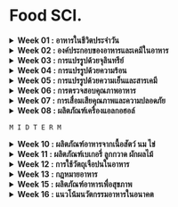 # Food SCI.

<details>
<summary><b>Week 01 : อาหารในชีวิตประจำวัน</b></summary>

`เนื้อหา` [link](https://github.com/TKishioru/KMITL/blob/main/Year2022_2/90104007%20FOOD%20SCIENCE%20IN%20DAILY%20LIFE/slide/00%20Intro.pdf)

<b>แรกเริ่ม</b>
``` 
  มนุษย์  --> รู้จักอาหารเมื่อใช้ไฟ + ใช้อุปกรณ์ เพราะว่าหลังๆ เริ่มล่าสัตว์ -> กินไม่หมด (ภายหลัง! รวมกลุ่มเพื่อเลี้ยงสัตว์)
         --> รสชาติที่ชอบ
            1. หวาน : ในอดีตหายาก! หาจากน้ำผึ้ง (ได้จากผึ้ง) & ผลไม้ (รู้จากที่สัตว์กิน)
            2. มัน : หาจากสัตว์ (มีน้อย)
```
<b>ประวัติ</b>
```
  กรีก      --> แปรรูป ข้าวสาลี -> ขนมปัง
  โรมัน     --> ไวน์ (ของขึ้นชื่อเป็น "ฝรั่งเศส") : เครื่องดื่มของพระเจ้า เพราะเชื่อว่า "แอลกอฮอลล์ไม่มีอันตราย, น้ำมีเชื้อโรคอหิวาตกโรค"
  ยุคกลาง   --> เบียร์ (ของขึ้นชื่อเป็น "เบลเยี่ยม") : เครื่องดื่มของมนุษย์
               นมใส่กระเพราะวัว -----เอนไซน์เรนเนต (สร้างโปรตีน)-----> ชีส
               **สังเคราะห์เอนไซม์เรนนินขึ้นมาจากเชื้อรา
  อเมริกา   --> มีชาวอินเดียแดง (ชาวพื้นเมือง) ให้มันฝรั่ง + ไก่งวง = thank's God //ตั้งรากฐานสำเร็จ!
           --> เนื่่องจากพื้นที่นั้นมีดิน + อากาศต่างจากยุโรป
  **ยุคปฎิวัติอุตสากรรม --> ใช้เครื่องจักร/เทคโนโลยี
                        เนื่องจากมีคนเพิ่ม -> มีโรงอาหารเพื่อกระจายสู่กระจายสู่ทุกคน
                        **อาหารกระป๋องเก็บได้สูงสุด 12 ปี คิดค้นเมื่อสงครามโลกครั้งที่ 1 : ถนอมอาหาร
                        **พริกไทย มาจากกัมพูชา
```
  "โปรตีน" เป็นอาหารเช้าที่ดีที่สุด เพราะว่ารักษาน้ำตาลในเลือดดีกว่า

```
แนวข้อสอบ by ผ้าไหม
```
</details>

<details>
<summary><b>Week 02 : องค์ประกอบของอาหารและเคมีในอาหาร</b></summary>

`เนื้อหา` [link](https://github.com/TKishioru/KMITL/blob/main/Year2022_2/90104007%20FOOD%20SCIENCE%20IN%20DAILY%20LIFE/slide/01%20องค์ประกอบและเคมีในอาหาร.pdf)
  
  food คือ สิ่งที่ใช้ดำรงชีพ แบ่งเป็น major (ให้พลังงาน) + minor (อื่นๆที่ไม่ให้พลังงาน)
  
  **เหมาะกับ "ผู้สูงวัย" ที่ต้องการฟื้นฟูร่างกาย
  1. คาร์โบไฮเดรต (4 Kcal : CH2O)
      saccharides --> sugar อย่างไฟเบอร์, แป้ง, น้ำตาล
      
      Mono เพิ่มพลังงาน / Di เน้นขนส่ง / Poly เน้นเก็บ
      
      ระดับความหวาน : Fructose 170 (มาก) / Lactose 15 (น้อย)
      
      น้ำตาล --เคี่ยวนานๆ--> คาราเมล
        - Galactose / Sucrose / Glucose 160 ํC
        - Fructose 110 ํC
        - Maltose 180 ํC
      
      ```
      Alcohol sugars เปลี่ยนหมู่ CHO ด้วยการแทนที่ด้วย CH2OH (ใช้แทนความหวาน & ให้พลังงาน 1/2 ของน้ำตาล)
          L สารทำความหวาน : Mannitol / Sorbitol / Xylitol
      ```
      > Cellulose จากผนังพืช
  
      > Glycogen จากสัตว์ ซึ่งละลายในออกซิเจนง่าย
  
      > Strarch จากพืช `สัตว์เคี้ยวเอื้องไม่มีสารย่อย แต่แบคทีเรียมี!`
        - แป้ง = แอไมโลส + แอไมโลเพกทิน (มีมาก ยิ่งเหนียว)
        - เจลาติไนซ์ คือ สารในแป้งแตกตัว
            - แอไมโลส      เมื่อต้ม -> ใส เจล
            - แอไมโลเพกทิน  เมื่อต้ม -> เหนียว ขุ่น
            ```
            **การคืนตัว**
                เกิดเมื่อแป้งที่ผ่านเจลาติไนซ์ --> ปล่อยให้เย็น
                อิงจาก... Strarch + water (เกิดเป็นเจล) --น้ำหาย--> แห้ง & กรอบ
                    L น้ำที่เคยจับ คือ syneresis
            ```
        - สารเพิ่มความหนืด + สารทำให้เกิดเจล
      > ใยอาหาร
        - ละลายน้ำ `จุลินทรีย์ง่าย` : gum, pectin, mucilage, hemicelluloses A
        - ไม่ละลายน้ำ `เน้นขับถ่าย` : cellulose, lignin, hemicelluloses B
  2. โปรตีน (4 Kcal) >> สลายพลังงานช้า
      
      **โปรตีนที่เหมาะ 1 kg/day และถั่วเหลืองมีกรดอะมิโนครบถ้วน `H2N กลุ่มอะมิโนเป็นพิษที่ต้องขับถ่าย`
      
      **ช่วยเรื่องเอนไซม์ / ฮอร์โมน / เสริมเนื้อเยื่อที่สึกหรอ
      ```
      Amino Acid Score : ค่าที่ใช้เทียบปริมาณกรดแอมิโนจำเป็น กับ กรดแอมิโนที่มีในโปรตีนอ้างอิง
      Limiting amino acid : กรดแอมิโนจำเป็นที่ค่าน้อยที่สุด
      ```
      - สูญเสียสภาพ —> โครงสร้างคลายตัว
      - เมื่อทำลายพันธะไฮโดรเจน >> ไม่คืนตัว!
      - การปรับกรด - เบส **มีทั้งคู่ :: ปรับให้ pH = จุดไอโซอิเล็กทริก
      - จุดไอโซอิเล็กทริก  —>ประจุรวมโปรตีน = 0 —> ตกตะกอน

      **นม + น้ำส้มสายชู —> ตกตะกอน (นมเป็นเนยแข็ง, นมถั่วเหลืองเป็นเต้าหู้)
  
      <b>Enzymatic browning reaction</b> : ปฏิกิริยาเกิดสีน้ำตาลจากเอนไซม์กลุ่มฟีนอเลส เช่น  polyphenol oxidase : เกิดขึ้นบริเวณผิวหน้าของอาหาร เมื่อสัมผัสกับออกซิเจน >> เช่น เปลือกกล้วยช่ำ

      <b>Maillard reaction ปฏิกิริยาเมลลาร์ด</b> เป็นปฏิกิริยาการเกิดสีน้ำตาล โดยไม่มีเอนไซม์ โดยเกิดขึ้นระหว่างการอบ การทอด
        - น้ำตาล + กรดแอมิโน + ความร้อน = เมลานอยดิน

  3. ไขมัน (9 Kcal) = C + H + O (ไม่มีขั้ว :: น้ำแยกชั้น)
      - ของแข็งจากสัตว์ / ของเหลวจากพืช (คอฟฟี่เมท <--น้ำมันถั่วเหลือง)
      - ละลายในวิตามิน A D E K
      - กรดคาร์บอกซีลิก = หมู่คาร์บอกซิล (COOH) + สายของไฮโดรคาร์บอน
      - แบ่งตามชนิดของพันธะไฮโดรคาร์บอน
        - กรดไขมันที่อิ่มตัว
        - กรดไขมันที่ไม่อิ่มตัว (ไม่อ้วน)
      - ชนิดของไขมัน
        - Good fats/oils เน้นจากพืช
          - แบบจำเป็น : ไลโนเลอิก, ไลโนเลนิก
          - แบบมีประโยชน์ : Omega-3(น้ำมันปลา), Omega-9(น้ำมันมะกอก น้ำมันรำข้าว)
        - Bad fats/oils จากสัตว์
          - Hydroginated oil : ไขมันทรานส์
          - เพิ่มคอเลสเทอรอล
                                                                        
      <b>ปฏิกิริยาออกซิเดชัน</b>                                                                  
      
      กรดไขมันไม่อ่ิมตัว + ออกซิเจน (ที่พันธะคู่) --> ทำให้กล่ิน + รสที่ผิดปกติ เรียกว่า...
        - การหืน (rancidity) เป็นปฏิกิริยาลูกโซ่ (เกิดจุดเดียวแล้วส่งต่อ)
        
      **ปัจจัย**
        1. กรดไขมันอิสระ
        2. ปริมาณออกซิเจน <-- กำจัด H2o 
        3. พื้นผิวที่สัมผัสกับออกซิเจน
        
      **วิธีการ**
        1. การบรรจุสุญญากาศ
        2. การบรรจุแบบปรับสภาพบรรยากาศ
        3. ใช้สารกำจัดออกซิเจน
  4. น้ำ >> สารทำละลาย (วิตามิน B, C)
      - free water : สามารทำอะไรก็ได้
      - absorbed water : ดูดซึม (น้ำสามารถออกได้)
      - bound water : ถูกตรึงไว้ (ใช้ต่อไม่ได้)
      **Water Activity (Aw)**
        - Aw 0.8 - 1.0 จุลินทรีย์โต + เหม็นหืด(0.9)
        - Aw 0.3 - 0.8 เกิดทางเคมีได้
        - Aw 0.0 - 0.3 เชื้อโตไม่ได้ ---> เก็บนานขึ้น
```
แนวข้อสอบ by ผ้าไหม
```
</details>

<details>
<summary><b>Week 03 : การแปรรูปด้วยจุลินทรีย์</b></summary>

`เนื้อหา` [link]()
  
```
แนวข้อสอบ by ผ้าไหม
```
</details>

<details>
<summary><b>Week 04 : การแปรรูปด้วยความร้อน</b></summary>

`เนื้อหา` [link](https://github.com/TKishioru/KMITL/blob/main/Year2022_2/90104007%20FOOD%20SCIENCE%20IN%20DAILY%20LIFE/slide/03%20%E0%B8%81%E0%B8%B2%E0%B8%A3%E0%B9%81%E0%B8%9B%E0%B8%A3%E0%B8%A3%E0%B8%B9%E0%B8%9B%E0%B8%AD%E0%B8%B2%E0%B8%AB%E0%B8%B2%E0%B8%A3%E0%B8%94%E0%B9%89%E0%B8%A7%E0%B8%A2%E0%B8%84%E0%B8%A7%E0%B8%B2%E0%B8%A1%E0%B8%A3%E0%B9%89%E0%B8%AD%E0%B8%99.pdf)

Cooking : ทำอาหารที่บ้าน
  
Progressing : ทำอาหารแปรรูป <-- เพื่อเพิ่มอายุการรักษา (มีคุณภาพ + ปลอดภัย) / เพิ่มสารอาหาร / พัฒนารสชาติ / กำจัดสารพิษ (บางอย่างไม่ทนความร้อน) / ขนส่งง่าย

  *การถ่ายเทความร้อน* สู่อาหาร
```
  - ทองแดง
    - นำความร้อนสูง + แพง
    - ทำปฏิกิริยากับบางอย่าง
  - อะลูมิเนียม
    - นำความร้อนสูง + ถูก
    - มีปฏิกิริยากับ "กรด"
    - ง่ายต่อการไหม้
  - สแตนเลสตีล = โครเมียม + นิกเกิล
    - นำความร้อนไม่ดี
    - ทนทาน
    - ไม่ทำปฏิกิริยา
  - แก้วเซรามิค
    - นำความร้อนต่ำ
    - รักษาความร้อน
    - เหมาะกับ slow cooking
  - วัสดุผิวไม่ติด (เช่น เทปลอน)
    - นำความร้อนต่ำ
  - วัสดุซิลิโคน (ใช้กับเบเกอรี่)
    - นำความร้อนต่ำ
    - ทนร้อนสูง + ยืดหยุ่น
```                                
  <b>ปรุงอาหารด้วยความร้อน</b>
```
  1. ความร้อนชื้น : ใช้น้ำ
    1. การลวก
      - ลดการเปลี่ยนของสีผัก :: Chlorophyll(เขียว) --ลวกนานๆ--> Pheophytin(เหลือง)
      - กำจัดกลิ่นดิบ
      - ปรับเนื้อสัมผัส :: เกลือ + เพกทิน = ผักกรอบขึ้นเพราะเอนไซน์ในโปรตีนเสียสภาพ
      - ปอกเปลือกง่าย
      - ลดปริมาณจุลินทรีย์
      - ลดแก็สในเซลล์ + แรงดันในกระป๋อง --> ผักนุ่มขึ้น
      - ลดการแตกหัก
      - สูญเสียสารอาหาร <-- ละลายไปกับน้ำ
    2. พลาสเจอร์ไรซ์
       **CONCEPT**
          - 77 ํC + >=15 sec. ---> เย็นทันที
          - รักษารสชาติ + สารอาหาร
          - อายุสั้น + จุลินทรีย์ไม่ตายหมด --> เก็บที่เย็น
       **ประเภท**
          1. Low temperature long time (LTLT)
            - >63 ํC + >30 sec. ---> เย็นทันทีใน 5 ํC เนื่องจากไม่อยากเสียวิตามิน จึงทำให้ Heat shock เพื่อล็อกเชื้อที่จะตาย
            - จุลินทรีย์ทนความร้อน & เก็บที่เย็น
            - ลด Aw การใช้น้ำตาล เกลือเข้มข้น เป็นกรด + ใช้สารกันเสีย
          2. High temperature Short time (HTST)
            - 72-95  ํC + 15 sec. ---> เย็นทันทีใน 5 ํC เป็นการทำ Hot fill กรอกนมในทันทีที่ทำ(ช่องว่างน้อย) เพื่อฆ่าเชื้อ 
            - แช่เย็นได้ 2-3 week
            - คุณภาพอาหารน้อยลง(นิดนึง)
            - เช่น นม น้ำผลไม้ ผลิตภัณฑ์จากไข่
    3. สเตอริไลซ์
       **CONCEPT**
          - >100 ํC ในความดัน
          - เสียคุณภาพอาหาร
          - จุลินทรีย์ตายหมด --> อยู่นาน
          - เกิด *cook flaviour* ต้มนาน -> นมเป็นสีเหลือง
       **ประเภท**
          1. Ultra high temperature (UHT)
            - อุณหภูมิสูง + เวลาสั้น
            - *ผลกระทบ*
              - สี + รสเปลี่ยน (furfural : ของเหลวที่มีสีเหลือง เมื่อสัมผัสกับแสงแดดและในอากาศจะเปลี่ยนเป็นสีน้ำตาลแดง)
              - เนื้อสัมผัส นิ่มเละ (เพราะโดนแรงดัน)
              - คุณค่าคงที่ในอาหารกลุ่มแป้ง/ไขมัน --> สูญเสียกรดอะมิโน + วิตามิน 10%
 ```
 ```
  2. ความร้อนแห้ง *รวมทอด
    1. การอบ
       **ประเภท**
           1. Baking : ถ่ายความร้อน + แผ่รังสี --> ผิวหน้าอาหารสูงขึ้น 110-240 ํC (น้ำระเหย)
              - ตัวกลาง คือ อากาศ
              - อุณหภูมิภายใน <=100 ํC เพื่อรักษาความชื้น
              - **เปลือกแข็งที่ผิวนอก + มีน้ำภายใน
           2. Roast : ไม่โดนไฟตรงๆ ค่อยๆทำ
              - ตัวกลาง คือ อากาศ
              - มักทำกับเนื้อสัตว์ -> รักษารสชาติ + ความชุ่มฉ่ำ `เมื่อสุก ผิวนอกเป็นสีเข้ม + น้ำมันฉาบผิว`
    2. การย่าง
       **ประเภท**
           1. Grill : ใช้ไฟโดยตรงโดยมีตะแกรง/กระทะร้อน `สุก 100%`
           2. Broil : ใช้ไฟร้อนสูงจากด้านบน (ถ้าหนา ด้านในอาจไม่สุก) `สุก 50%`
    3. การใช้ไขมัน
        - ตัวกลาง คือ น้ำมัน (>170 ํC)
        - ความชื้นลด (น้ำระเหย) + ผิวหน้าแห้งกรอบ
        - มีรูพรุน : จะกรอบเมื่อมีน้ำมันมาแทนที่น้ำที่ระเหย
        **ประเภท**
           1. Pan frying น้ำมันน้อย : กรอบนอก นุ่มใน
              - อาหารที่ต้องการความนุ่ม ทอดไม่นาน ==> ไม่อมน้ำมัน
           2. Deep fat frying น้ำมันเยอะ *ไม่ควรละลายน้ำแข็งก่อน เนื่องจากที่กรอบเพราะมีน้ำอยู่ //ทิ้งไว้ในรอบแรก จะเกิดความชื้น
    4. การทอด
        **ประเภท**
        1. Vacuumed Frying : แบบระบบสูญญากาศ เช่น ผักอบกรอบ
            - จุดเดือดน้ำมันลดที่ความดันต่ำ 180 ํC --> 60-70 ํC
            - สี กลิ่น รส ขนาด เหมือนเดิม!
            - มีออกซิเจนน้อย --> ป้องกันกลิ่นหืน (เก็บนาน)
            **สมการเคมี**
            - เกิด cyclic cpmpounds ในน้ำมันเมื่อไม่มีออกซิเจน --> เป็นพิษ
            - คุณค่าลดลง --> เสีย essential fatty acid + วิตามินที่ละลายในไขมัน (A, D, E, K)
            - เกิดพอลิเมอร์ที่น้ำหนักโมเลกุลสูง --> น้ำมันหนืดขึ้น
            - น้ำมันสลายเป็น "acrolein + น้ำ" เมื่อเลยจุดเดือดจุดเกิดควัน --> smoking point (สารก่อมะเร็ง) **ยิ่งสูง สารพิษเกิดยาก
            - lipid oxidation เกิดง่ายระหว่างเก็บ
        2. Deep frying
            - น้ำมันที่ทนความร้อนสูง                  -> smoking point สูง
              น้ำมันที่เป็นไขมันอิ่มตัวสูง เช่น น้ำมันปาล์ม   -> ดีแต่ smoking point ต่ำ
            - นำ้มัน + ความร้อน + ออกซิเจน + น้ำระเหย --เวลานาน--> กรดในน้ำมันสูงขึ้น ทำให้อาหารมีกลิ่นผิดปกติ + น้ำมันสีคล้ำ
    5. การทำแห้ง
        - ลดน้ำในอาหาร -> น้ำหนักน้อย
        - ตัวกลาง คือ ลมร้อน
        - น้ำน้อยกว่าจุดที่จุลินทรีย์โตได้ / ปฏิกิริยาเคมีเกิดได้น้อยมากๆ ช้าๆ
        - ลดค่าส่ง + เก็บนาน
        **ประเภท**
        1. ตากแดด (มีกลิ่นแดด)
          - ต้นทุนต่ำ แต่ควมคุมไม่ได้ ขึ้นกับสภาพอากาศ
        2. แบบถาด
          - ลมร้อน 50-70 ํC จากขดลวด + ความชื้นออกมา
        3. Spray drier เปลี่ยนของเหลว -> ผง
          - พ่นละออง + ลมร้อน ในห้องอบแห้ง **น้ำระเหยเร็วเป็นผงแห้ง (ขนาดเท่าๆกัน)
          - มีความชื้นต่ำ <5%
        4. อบแห้ง
          - ลักษณะเปลี่ยนมาก : เหี่ยวย่น แข็ง/เหนียว ดึงน้ำออก
          - รูพรุน : ทำปฏิกิริยากับออกซิเจนง่าย (เหม็นหืด)
          - สี : oxidation/enzyme สีคล้ำ
          - คุณค่า : สารอาหารที่ละลายในไขมัน + โปรตีน "คงที่"
          - ไม่ต้องสนใจเชื้อจุลินทรีย์
          **ทำแช่อิ่มก่อน (น้ำตาลยึดกับน้ำ ---> น้ำไม่ออก)
    6. การทำแห้งแบบระเหิด
          - ทำอาหาร -> แช่แข็ง -> ระเหิดไอ **เกิดลดความดันในอุณหภูมิต่ำ
          - เหมาะกับอาหารที่ไวต่อการเสียคุณค่าด้วยความร้อน
          - กลิ่น รส เนื้อสัมผัส "ใกล้เคียงเดิม & คืนสภาพได้ดี"
          - รูพรุน : ทำปฏิกิริยากับออกซิเจนง่าย (เหม็นหืด)
          - เปราะและแตกง่าย
```
```
  3. ไมโครเวฟ
      - ความถี่ 915-2450 MHz + Dipolar molecules : ทะลุได้ 1 cm
      - โมเลกุลน้ำมีประจุ + ลั่นตามคลื่น --> เกิดการเสียดสี (เกิดความร้อน)
      **ปัจจัย**
        - ความชื้นสูง เพิ่มอุณหภูมิได้
        - ขนาดใหญ่ + หนา
        - ความสม่ำเสมอของรูปร่าง
        - การนำไฟฟ้า `เพิ่มเกลือ = เพิ่มการนำไฟฟ้า`
        - การนำความร้อน `ประจุเยอะ ยิ่งดี`
  4. อินฟราเรด
      - ความยาวคลื่น 750 - 1000 nm : ทะลุได้เร็ว ร้อนเร็ว
      - เพื่อการทำแห้ง เหมาะกับวัสดุที่มีความชื้นไม่สูงมาก
      **Infrared Moisture Analyzer หาความชื้นในวัสดุ
```
  <b>เปรียบเทียบกระทะ</b>
  ![availability](https://github.com/TKishioru/KMITL/blob/main/Year2022_2/90104007%20FOOD%20SCIENCE%20IN%20DAILY%20LIFE/slide/note/img03_01.jpg)

```
แนวข้อสอบ by ผ้าไหม
```
</details>

<details>
<summary><b>Week 05 : การแปรรูปด้วยความเย็นและสารเคมี</b></summary>

`เนื้อหา` [link](https://github.com/TKishioru/KMITL/blob/main/Year2022_2/90104007%20FOOD%20SCIENCE%20IN%20DAILY%20LIFE/slide/04%20การแปรรูปอาหารด้วยความเย็นและสารเคมี.pdf)
  
```
แนวข้อสอบ by ผ้าไหม
```
</details>

<details>
<summary><b>Week 06 : การตรวจสอบคุณภาพอาหาร</b></summary>

`เนื้อหา` [link](https://github.com/TKishioru/KMITL/blob/main/Year2022_2/90104007%20FOOD%20SCIENCE%20IN%20DAILY%20LIFE/slide/05%20การเสื่อมเสียคุณภาพและความปลอดภัยของอาหาร.pdf)

  อาหารที่มีคุณภาพดีเป็นอย่างไร
    - มีคุณค่าทางโภชนาการ
    - ยังไม่หมดอายุ
    - มี อย.

  <b>การเสื่อมเสียคุณภาพ</b>
    1. การลดลงของคุณภาพอาหาร  >> ไม่ต้องการ + ไม่ปลอดภัย
    2. ปัจจัยที่มีผลต่อการยอมรับของผู้บริโภคเปลี่ยน! (อาจมีเมือก + แก๊ส)

  <b>วิธีสังเกตอาหารบูด เน่าเสีย</b>
    1. การดมกลิ่น
    2. รา
    3. นับวันหมดอายุคร่าวๆ
    4. เนื้อสัมผัสเปลี่ยนไปๆ
    5. รสชาติเปลี่ยนไป

  <b>ป้ายบอกอายุอาหาร</b>
    - อาหารหมดอายุ : มีจุลินทรีย์ (อาจเกิดตอนบรรจุ? เก็บ?)
    - ควรบริโภคก่อน : คุณภาพต่ำลง (กินได้!)
    - ควรขายก่อน : ใช้กับของสด & เก็บไม่นาน
    **บางอย่างเกิดจากความตั้งใจ
  
  <b>แบ่งความยากง่ายในการเน่าเสีย</b> : ความชื้น! (เครื่องเทศ สามารถยับยั้งเชื้อได้)
    - เน่าเสียยาก : น้ำน้อย ความชื้นต่ำ **คุมความชื้น
    - เน่าเสียปานกลาง : น้ำมาก หากเก็บรักษาในระยะเวลาหนึ่ง เพราะมีเปลือก
    - เน่าเสียง่าย : เน่าง่ายหากเก็บไม่มี

  <b>ชนิดอาหารต่อการเน่าเสียอาหาร</b>
    - pH < 5.3 (เน่าเสีย)
    - Aw < 0.9 (เน่าเสีย)
    - ยีสต์ + รา = สาเหตุให้เกิดเน่าเสีย

  <b>สาเหตุให้การเน่าเสีย</b>
    1. ทางเคมี <-- กับบรรจุภัณฑ์ / สภาวะแวดล้อม
        - การเกิดสีน้ำตาล
            - อาหาร + สับสเตรต —> เร่งให้เสีย
            - เอนไซม์เร่งการออกซิเดชันของสารฟีนอล เมื่อโดนออกซิเจน --> melanin (เม็ดสี) เปลี่ยน 
        1. Enzymatic browning
            - ใช้ความร้อนเพื่อทำลายเอนไซม์ในอาหาร 
            - เติมกรดเพื่อลด pH ของอาหาร
            - ใส่น้ำตาล หรือเกลือในอาหาร
        2. Non-enzymatic browning
            1. Maillard reaction = Amino acid + Reducing sugar
            2. Caramelization : เผาน้ำตาลที่อุณหภูมิสูง > น้ำในน้ำตาลหายไป
            3. Oxidation of Vitamin C เปลี่ยนเป็นสารสีน้าตาล
        - การเกิดการเหม็นหืน เนื่องจากปฏิกิริยาออกซิเดชัน (เมื่อเจอออกซิเจน ได้แอลดีไฮด์ แก้ด้วยเก็บที่เย็นๆ) / ปฏิกิริยาไอโดรไลซิส (เมื่อเจอน้ำ ได้กรีเซอรอล แก้ด้วยใส่สารกัน)  **รวมทั้งกรดอินทรีย์ที่เหม็นหืน

        - การเสื่อมเสียเนื่องจากเอนไซม์ (แสง / ออกซิเจน มีผลด้วย)
            1. เอนไซม์เพกทิเนส เร่งการย่อยสลายเพกทิน (ที่เป็นตัวเชื่อมโครงสร้าง)
  
                **เช่น น้ำผักผลไม้ที่คั้นสดที่ต้ังทิ้งไว้แยกชั้น
  
            2. เอนไซม์ลิเพส & เอนไซม์ลิพอกซิเดส
  
            เป็นเอนไซม์ท่ีเร่งการย่อยสลายไขมัน (ไตรกลีเซอไรด์ -> กรดไขมันอิสระ)
            
            ถ้าเป็นสายสั้น > กรดไขมันอิสระที่ไม่อิ่มตัวจะเกิดการแตกตัวต่อไปเกิดเป็นสารที่มีกลิ่นเหม็นหืน

            **ปัจจัยที่เกิดเหม็นหืน** 
  
            - เกิดกับอาหารพวกไขมัน ซึ่งกรดไขมันไม่อิ่มตัวมีพันธะคู่มากจะเกิดได้เร็วกว่า
            - ออกซิเจน ทำให้น้ำมันพืชเกิดไวกว่าสัตว์
            - ความร้อนและแสงสว่าง
  
            **ป้องกัน**
  
            - เก็บไขมันในภาชนะทึบแสง อากาศเข้าไม่ได้ และเก็บในที่เย็น
            - เลี่ยงวัสดุที่เป็น Fe หรือ Cu --> ควรเป็น Stainless หรือ Aluminium
            - เติมสาร antioxidant เช่น BHA (Butylated hydroxy anisole), BHT (Butylated hydroxy toluene), วิตามิน C / E, กรดซิตริก
            - สารพวกคีเลติง + โลหะ + ออกซิเจน --> เกิดปฏิกิริยาช้าลง
        - การเสื่อมเสียทางกายภาพ อาจเกิดจากแปรรูปหรือเกิดจากการบรรจุ
        - การเสื่อมเสียทางจุลินทรีย์
            1. มีในอาหารหรือปนเปื้อนอยู่
            2. เอนไซม์ที่สร้างหลังจากเซลล์ตายแล้ว
  <b>การเสื่อมเสียของอาหารแปรรูปชนิดต่างๆ</b>
        1. อาหารกระป๋อง : อาจจากมีเชื้อเข้าไปข้างใน
            - ปฏิกิริยาเคมี : ออกซิเจนหรือกรดในอาหารทำปฏิกิริยากับกระป๋อง -> เกิดแก๊สไฮโดรเจน (กระป๋องบวมได้)
            - ทางกายภาพ : เช่น การไล่อากาศออกไม่หมด -> บวม / การขนส่ง -> บุบ
            - ทางด้านจุลินทรีย์ : สปอร์แบคทีเรียที่รอดถูกกระตุ้นในสภาวะที่เหมาะสม
        2. น้ำผลไม้
            - เกิดปฏิกิริยาออกซิเดชัน --> รสชาติและสีเปลี่ยน
            - check! อัตราการซึมผ่านของออกซิเจน (OTR -Oxygen Transmission Rate) ขึ้นกับวัสดุบรรจุภัณฑ์ที่มี OTR
        3. ผลิตภัณฑ์นม : ขึ้นกับการเก็บ
        4. เครื่องดื่มแอลกอฮอล์ : เช่น ไวน์เปรี้ยว <ออกซิเดชันนาน>
            - ยีสต์เจริญ จนเคมีเปลี่ยน
            - ไวน์ขุ่นเป็นตะกอน เกิดกรดซัคซินิค & อะซิติค + ลดความเป็นกรดของไวน์
            - กลิ่นเพี้ยนจากเอสเทอร์ (ethyl acetate ท่ีความเข้มข้นสูงกว่า 200 mg/l)
            - แบคทีเรียกรดอะซิติก : มีออกซิเจนให้เชื้อโต + เปล่ียนเอทานอล -> กรดอะซิติค
            - รา บนจุกคอร์ก (ใช้สารเคมีในการโต)
        5. ผักผลไม้ดอง
            - แบคทีเรียจะเปล่ียน น้ำตาล --> กรดแลกติก
        6. ผลิตภัณฑ์เบเกอรี่
            1. จุลินทรีย์ > เชื้อรา
            2. เคมี + ทางกายภาพ : จากการแห้งของขนมอบ เกิดการสเตลิ่ง (การแข็งตัวของขนม)
            **การหลีกเลี่ยง**
              - การสังเกต
              - รักษาความสะอาดเพื่อป้องกัน
              - ความชื้น < 40%
        7. ผลิตภัณฑ์เนื้อสัตว์
            - รสชาติ & กลิ่น เปลี่ยน! เช่น เหม็นหืน เหม็นเน่า เกิดก๊าซและรสเปรี้ยว
            - ลักษณะเปลี่ยน เช่น เกิดเมือกที่ผิวหน้า สีเปลี่ยน เกิดเชื้อรา
            **ไม่ควรมีน้ำ/ออกซิเจนให้เชื้อโต, อุณหภูมิต้องเหมาะสม
  
```
แนวข้อสอบ by ผ้าไหม
```
</details>

<details>
<summary><b>Week 07 : การเสื่อมเสียคุณภาพและความปลอดภัย</b></summary>

`เนื้อหา` [link](https://github.com/TKishioru/KMITL/blob/main/Year2022_2/90104007%20FOOD%20SCIENCE%20IN%20DAILY%20LIFE/slide/06%20%E0%B8%81%E0%B8%B2%E0%B8%A3%E0%B8%95%E0%B8%A3%E0%B8%A7%E0%B8%88%E0%B8%AA%E0%B8%AD%E0%B8%9A%E0%B8%84%E0%B8%B8%E0%B8%93%E0%B8%A0%E0%B8%B2%E0%B8%9E%E0%B8%AD%E0%B8%B2%E0%B8%AB%E0%B8%B2%E0%B8%A3%E0%B9%80%E0%B8%9A%E0%B8%B7%E0%B9%89%E0%B8%AD%E0%B8%87%E0%B8%95%E0%B9%89%E0%B8%99.pdf)

<b>ความหมายของคุณภาพ</b>

คือ ระดับของผลิตภัณฑ์เมื่อคิดตาม ความต้องการและความพึงพอใจของผู้บริโภค + มาตรฐานการผลิต = ความเชื่อมั่นในผลิตภัณฑ์ของผู้บริโภค `ดูจากตราที่ผ่านมาตรฐานได้เลย`
1. ทางกายภาพ : ขนาด รูปร่าง ตำหนิ ปริมาตร น้ำหนัก
2. ทางประสาทสัมผัส
    - ลักษณะที่เห็นด้วย "สายตา"
    - กลิ่นด้วย "จมูก" & รสด้วย "ลิ้น"
    - เนื้อสัมผัส
3. คุณค่าทางโภชนาการ >> ชนิดและปริมาณของส่วนประกอบทางเคมี ส่งผลต่อ...
    - โภชนาการ & การเก็บรักษา
    - ปริมาณน้ำ
    - สารอาหารที่ให้/ไม่ให้พลังงาน + ใยอาหาร กรดแอมิโนจำเป็น กรดไขมันจำเป็น สารให้กลิ่น รงควัตถุ
4. คุณภาพทางจุลินทรีย์ >> แบคทีเรีย (เกิดท้องเสีย) / ยีสต์ / รา / โคลิฟอร์ม (แบคทีเรียที่พบตามน้ำ) `ก่อโรคได้ !`
5. ความปลอดภัยต่อการบริโภค
    - ทางเคมี : สารพิษ
    1. เกิดตามธรรมชาติ
        - จากเชื้อรา (mycotoxin)
        - จากพืช
          - เห็ดพิษ เช่น เห็ดหมึก เห็ดระโงก(ดูดีๆ) เห็ดสกุลอะมานิตา
          - แอลคาลอยด์ในพืช (สารประกอบอินทรีย์ที่มีไนโตรเจน)
          - สารฟีนอล ซึ่งถูกสร้างขึ้นเพื่อประโยชน์ในการเจริญเติบโต `ห้ามแบบเข้มข้น`
          - กรดแอมิโนพิษ `โดนความร้อน -> สร้างสารใหม่`
          - สารไซยาไนดฺในพืช เช่น มันสำปะหลัง สบู่คำ หน่อไม้ บีทเทอร์อัลมอนด์ ถั่วลิมา
          - สารทำลายโภชนาการ
        - จากสัตว์
          - Okadaic acid + Dinophysis toxin ในหอย
          - Ciguatera toxin ในปลาทะเล
          - Tetrodotoxins ในปลาปักเป้า
          - Scombrotoxin ในปลาตระกูล Scombridae & Scimberes
    2. ใส่โดยเจตนา >> เพื่อการเก็บ ขนส่ง ฯลฯ
        - สารกันเสีย
        - สารกันหืน
    3. ปนเปื้อน
        - ทางเกษตร
          - สารตกค้าง *เลี่ยงไม่ได้*
          - สารเคมีที่ใช้
        - ในสิ่งแวดล้อม
          - โลหะหนัก
          - สารกัมมันตรังสี
          - ไดออกซิน = สารคลอรีน + ออกซิเจน + เบนซิน ---------- จากกระบวนการเผาไหม้ที่ไม่สมบูรณ์
  ![availability](https://github.com/TKishioru/KMITL/blob/main/Year2022_2/90104007%20FOOD%20SCIENCE%20IN%20DAILY%20LIFE/slide/note/img07_01.jpg)
    4. ในโรงงาน
          - สารหล่อลื่น
          - สารที่ใช้ทำความสะอาด
          - สารฆ่าเชื้อ
          - สีที่ทาเครื่องจักร
          - สารเคมีที่บรรจุ เช่น สารเคลือบกระป๋อง
          - สารฆ่าแมลง + หนู
    5. จากภาชนะที่ใส่

    - ทางชีวภาพ : จุลินทรีย์ **อาจจะไม่ควบคุมการผลิต
  
      ระวัง! อาหารที่โปรตีนสูง, pH >= 4.6, Aw >= 0.85 (Aw : ค่าที่แสดงระดับพลังงานของน้ำ ส่งผลต่ออายุการเก็บรักษา)
      1. แบคทีเรีย >> สาเหตุหลัก! ดัชนีตรวจสอบความสะอาด
          - Staphylococusm aureus สร้างสารทนความร้อน 
            - พบตามร่างกาย เช่น มือ จมูก
            - อาหารที่ต้องสัมผัสโดยตรง : แป้ง ครีม
          - Salmonella Spp. ทำให้ลำไส้อักเสบ + อาหารเป็นพิษ
            - พบตามระบบทางเดินอาหารสัตว์ปีก ดิน น้ำ
            - เนื้อสัตว์ น้ำนม
          - Clostridium botulinum สร้างสารโบทูลินัมทอกซิน > พิษต่อระบบประสาท
            - พบตามดิน
            - อาหารกระป๋อง หน่อไม้ปึ๊ป `โตได้ในภาวะไม่มี O2`
          - E.coli
            - พบจากระบบทางเดินอาหาร
            - อาหารที่ปรุงไม่ถูกสุขลักษณะ / อาหารที่มีเชื้อปน
      2. ไวรัส ที่ใช้เป็นพาหะ เช่น ไวรัสตับอักเสบ
          - หอยนางรม + หอยสองฝา ที่เลี้ยงในที่ไม่สะอาด + ไม่สุก
          - นม ผัก ผลไม้ที่ไม่สะอาด
      3. ปราสิต เมื่ออาหารประเภทเนื้อสัตว์ไม่สุกดี เช่น พยาธิแส้ม้า พยาธิไส้เดือน
          - ปวดท้อง คลื่นไส้ อาเจียน อ่อนเพลีย ตับโต ตัวเหลือง ปวดหัว
          - แก้โดย..กินยาถ่ายพยาธิ / ทำให้สุก
    - ทางกายภาพ : เศษแก้ว
          - ปนกับวัตถุดิบ
          - เครื่องมือคุณภาพต่ำ
          - เกิดจากความผิดพลาด
  
**การเก็บ/การปรุง ขึ้นอยู่กับชนิดของอาหาร

<b>ประเมินคุณภาพ</b>
1. ปริมาณที่บรรจุ : สุทธิ (แบบนับแค่อาหาร)
2. ขนาด
    - มันฝรั่งทอด > ด้านแคบ 2-4 cm. / ด้านกว้าง 3-6 cm.
    - อาหารผง (ร่อนผ่านตะแกรง) > แป้งสาลี 160 mesh
3. รูปร่าง
4. สี โดยเทียบกัน + วัดความเข้มสี **ในระดับที่ยอมรับได้
5. ตำหนิ
    - 1/3 ของมันฝรั่งทอด เล็กไม่เกิน 10%
    - 5% ของข้าวสาร แหกไม่เกิน 5%
6. ความข้นหนืด โดยการวัดค่าระยะทางการไหลในเวลาที่กำหนด  `หนืดมาก ระยะน้อย`
  
<b>ตรวจสอบคุณภาพ</b>
1. `ภายนอก` ด้วยประสาทสัมผัส > เนื้อสัมผัส กลิ่นรส สี
2. ด้วยเครื่องมือ + แลป
    1. ทางกายภาพ > วัดสี ดูดกลืนแสง ลักษณะ กด/แรงเค้น/แรงบิด
    2. ทางเคมี
        - องค์ประกอบสารอาหาร เช่น โปรตีน คาร์ไฮเดรต ไขมัน วิตามิน แร่ธาตุ น้ำ
        - ความชื้น / pH / ปริมาณเกลือ, โปรตีน, ไขมัน / ความหวาน / วัตถุเจือปน
    3.  ทางจุลชีววิทยา (อิงจากที่เป็นอันตราย)
        - Intoxication
          
            บางชนิดสามารถโต + สร้างสารพิษ //จากจุลินทรีย์, เชื้อรา
            - Clostridium botulinum
            - E. coli บางชนิด สร้างสาร ETEC & EHEC
        - Infection เชื้อที่โตบน host > เกิดอันตราย
  
            ติดจากเซลล์จุลินทรีย์ที่มากพอ
            - Salmonella sp.
            - Listeria sp.
        - Toxicoinfection แบคทีเรียในลำไส้
    
            ติดจากสารพิษจากจุลินทรีย์ / เชื้อรา -> สร้างสารพิษเมื่อเซลล์มีมาก
            - Vibrio chorae
            - Clostridium perfringen
  
![availability](https://github.com/TKishioru/KMITL/blob/main/Year2022_2/90104007%20FOOD%20SCIENCE%20IN%20DAILY%20LIFE/slide/note/img07_02.jpg)
![availability](https://github.com/TKishioru/KMITL/blob/main/Year2022_2/90104007%20FOOD%20SCIENCE%20IN%20DAILY%20LIFE/slide/note/img07_03.jpg)
  
<b>ปัญหาจากการกิน</b>
1. อาหารเป็นพิษ จากจุลินทรีย์
    - อาการ : คลื่นไส้ อาเจียน ปวดท้อง ท้องเสีย
    - สาเหตุ : จุลินทรีย์จากธรรมชาติที่ไม่สะอาด
    - ป้องกัน : ความร้อนสูง > ฆ่าเชื้อ
2. เกิดสารอันตราย จากการทำอาหาร
    - ส่วนไหม้เกรียม > polycyclic aromatic hydrocarbon (PAH)
    - ทอดน้ำมันซ้ำ > เปลี่ยนองค์ประกอบเคมี **น้ำมันไม่ควรอัดแก็สไนโตรเจน N
3. ใช้วัตถุเจือปน (ผิดวัตถุประสงค์ & ปริมาณ)
    - พบมาก "ไนเตรทไนไตรท์" `ใส่ได้ แต่ห้ามเกิน`
    - ใส่เพื่อป้องกันเชื่อ Clostridium botulinum (สร้างสารพิษ bolulinum) > เนื้อยุ่ย สีน่ากิน
    - [ไนเตรท ->] ไนไตรท์ + เอมีน = สารก่อมะเร็งไนโตรซามีน (ที่อวัยวะต่างๆ)

<b>โรคภูมิแพ้อาหาร</b> ขึ้นกับความไวของคน
  
อาการ : ผื่น ลมพิษ บวมที่ปาก คลื่นไส้ อาเจียน ฯลฯ (ส่งผลต่อระบบทางเดินหายใจ/อาหาร/ผิวหนัง) **ถ้าเป็นหนักก็..ท้องร่วงภายใน 30 min
  
ประเภทอาหารส่วนใหญ่ : 1)ถั่วลิสง* 2)ต้นถั่ว 3)นม 4)ไข่ 5)ข้าวสาลี 6)ถั่วเหลือง 7)ปลา** 8)หอย
  
รู้ได้ไง? : สกัดสารมาทดสอบที่ผิว
  
```
แนวข้อสอบ by ผ้าไหม
```
</details>

<details>
<summary><b>Week 08 : ผลิตภัณฑ์เครื่องแอลกอฮอล์</b></summary>

`เนื้อหา` [link]()
  
```
แนวข้อสอบ by ผ้าไหม
```
</details>

```
M I D T E R M
```
<details>
<summary><b>Week 10 : ผลิตภัณฑ์อาหารจากเนื้อสัตว์ นม ไข่</b></summary>

`เนื้อหา` [link]()
  
  1. นม เช่น ครีม เนย โยเกิรต ไอศครีม เนยแข็ง
  
  *นม A2 สำหรับคนที่ไม่สามารถย่อยได้*
  
  - เป็นอาหารที่สำคัญของเด็ก เพราะว่ามีโปรตีนครบทุกชนิด (น้ำนมที่มาจากแม่ จะไม่มีน้ำนมเหลือ colustrum)
  - ส่วนประกอบ
  ```
    -  โครงสร้าง : อิมัลชัน (น้ำมันแตกตัวในน้ำ)
        >>  น้ำนม = น้ำ + ไขมันนม + ธาตุน้ำนม (โปรตีน (เคซีน 80% + เวย์ 20%) + น้ำตาลแลกโตส วิตามิน อื่นๆ)
        >> เคซีน + ฟอสฟอรัส/แคสเซียม ---> แขวนลอยในน้ำ > น้ำมันมีสีขาวขุ่น 
            * แยกได้ด้วยการตกตะกอน
              - กรด : pH 4.6 - 4.7
              - จุลินทรีย์ : ผลิตกรดแลกทิก
              - เอนไซม์เรนนิน >>  ชีส
  ```
  - กระบวนการแปรรูปน้ำนมดิบ
    - Clarification : ขจัดสิ่งสกปรกออก
    - Cream separation : แยกครีมออก
    - Standardization : ปรับปริมาณไขมัน
    - Homogenization : ไขมันแตกตัว ไม่แยกชั้น
    - ให้ความร้อนแก่น้ำนม + บรรจุ
  
  2. ครีม ได้จากการปั่นแยกน้ำนม
  
    - ไขมันนม 18 - 80% เป็นอิมัลชัน
    - ครีมรสหวาน > วิปครีม
    - ครีมรสเปรี้ยว > กรดแลกติก
    
  3. เนย ได้จากการปั่นแยกน้ำนม >> ไขมันนม
  
    - มีสีเหลือง = เบต้า + แคโรทีน
    - มีกรดไขมันสายสั้นปริมาณมาก : จุดหลอมเหลวต่ำ หืนง่าย (ต้องเก็บไว้ที่เย็น)
    
    *เนยแข็ง*
    
      - เคซีนอัดก้อน แล้วบ่ม
      
        1. เนยแข็งสด : มีความชื้นสูง นุ่ม ไม่มีรูปทรง
        2. เนยแข็งแบบนิ่ม :เนื้อนิ่ม เป็นก้อนได้
        3. Hard cheese : มีการบ่ม ความชื้นต่ำ เนื้อแข็ง
        4. Processed cheese : ผลสำเร็จ
  
  4. นมคืนรูป นำส่วนประกอบของนมมาผสม
    - นมข้นจืด (ระเหยน้ำออกไป)
    - นมข้นหวาน (เพิ่มนม)
    
  5. ไข่
  
    - โปรตีนแอลบูมิน ช่วยเกิดโฟม (ตีเป็นครีม)
    - การเปลี่ยนแปลงของไข่
      - pH เพิ่ม : CO2 ออกจากไข่
      - โพลงอากาศใหญ่ : เยื่อหุ้มหดตัว, น้ำออกจากไข่
      - ไข่แดงใหญ่ขึ้น : หนืดน้อย เยื่อไข่บางลง
      - ไข่ขาวหนืดน้อยลง : ย่อยโปรตีนในไข่ขาว
      - กลิ่น รส เพี้ยน
    - ไข่ผง : ทำให้แห้ง
    - ไข่เค็ม : ใส่เกลือ เพิ่มแรงดันออสโมติก
    - ไข่เหยี่ยวม้า : สารละลายเบสด

  6. เนื้อสัตว์ >> อาหารแปรรูปอาจใส่ไนเตรทฯ (ยับยั้งเชื้อ Clostridium botulinum)
    - กล้ามเนื้อสัตว์
      - แอกทิน : หดและคลายตัวของกล้ามเนื้อ
      - ไมโอซิน : เนื้อสัมผัส ความยืดหยุ่น
      - O2 หมด กล้ามเนื้อเกร็งตัว (ไกลโคเจน มาก -> กรดแลคติก มาก -> pH น้อย //PSE)
      - Rigar mortis เป็นระยะที่เนื้อมีความเหนียว (เนื้อนุ่มเพราะเอนไซม์โปรติเอส)
      - เนื้อแบบ DFD ไม่เหมาะกับการทำอาหาร //ต้องเนื้อแดง
      - เนื้อที่เน่าจะมีจุลินทรีย์ Pseudomonas fluorescence
      - คอลลาเจน --ละลาย--> เจลาตินเหนียว (เย็นแล้วคงตัว)
    - แปรรูปแบบไม่ลดขนาด / แบบลดขนาด (บดหยาบ/สับละเอียด)
  
  7. สัตว์น้ำ
    - < -18 ํC + แช่ในสารอุ้มน้ำ P2O5 
    - สารกันหืน : แอสคอร์เบต
    - ซิริมิ
      - ปลาบดที่ผ่านการล้างน้ำ แยกให้เหลือแต่โปรตีน (ว้อนความเหนียวยืดหยุ่น)
      - ผ่านน้ำ + เกลือ > โปรตีนละลาย (หนืดขึ้น) > ให้ความร้อนจนเป็นเจล (แข็ง + ยืดหยุ่น)
  
```
แนวข้อสอบ by ผ้าไหม
```
</details>

<details>
<summary><b>Week 11 : ผลิตภัณฑ์เบเกอรี่ ลูกกวาด ผักผลไม้</b></summary>

`เนื้อหา` [link]()
  
```
แนวข้อสอบ by ผ้าไหม
```
</details>

<details>
<summary><b>Week 12 : การใช้วัตถุเจือปนในอาหาร</b></summary>

`เนื้อหา` [link]()
  
วัตถุเจือปนอาหาร > ไม่เป็นส่วนประกอบหลักอาหาร, ใช้ในการผลิต

- เพื่อยืดอายุการเก็บ
- แต่งสี กลิ่น รส
- กระบวนการผลิต
  - Emulsifier : เข้าเป็นเนื้อเดียวกัน
  - Thickener : ให้ข้น + เพิ่มความหนืด
  - Anti-caking : จับตัวเป็นก้อน
  - Anti-foaming : ป้องกันการเกิดฟองที่มากเกินไป

**ชนิด**
- สารกันเสีย
  1. กรดและเกลือของกรดต่างๆ = กรดน้ำส้ม + กรดเบนโซอิค + กรดซอร์บิค + กรดโพรพิออนิค
  2. สารประกอบไนไตรท์ (ชะลอการเจริญโต)
  3. คลอรีน
- สารกันหืน ใช้เพื่อชะลอการเสียของอาหาร (อันตราย)
- สารปรุงแต่งสี กลิ่น รส
  - ป้องกันปฏิกิริยาการเกิดสีน้ำตาล //แช่น้ำผักและผลไม้ ยับยั้งการเจริญเติบโต ลดอุณหภูมิ
  - ทำลายหรือชะลอการเจริญเติบโตของจุลินทรีย์ --> กรดซัลฟูรัส
- สีผสมอาหาร
  - Sunset yellow (เหลือง)
  - Brilliant blue (น้ำเงิน สีม่วง)
  - Carbon black (น้ำตาล ดำ)
  - Titanium dioxide (ขาว)
  - Astaxanthin (ส้ม)
  - Anthocyanin (ม่วง)
  - Cartenoids (ส้ม เหลือง)
  - Cochineal & Heme pigments (แดง)
- สารแต่งกลิ่น
- สารช่วยให้อาหารมีความคงตัว
  - สารอิมัลซิไฟเออร์ (ทำเป็นเนื้อเดียวกัน)
  - สารความคงตัว (สารช่วยให้ข้น)
  - สารช่วยดูดความชื้น (ป้องกันการจับตัวเป็นก้อน ผงแห้ง)
- สารช่วยเก็บความชื้น (Aw ลดลง)
- สารทำให้เปียก
  - ช่วยลดแรงตึงผิวของเหลว
  - ของเหลวซึมเข้าของเหลวง่ายขึ้น
  - ถ้าเป็นผง ละลายง่ายขึ้น
  
**INS** กลุ่มที่ของวัตถุเจือปนอาหาร ร่วมกับชื่อเฉพาะหรือตัวเลข

**อันตราย!**

1. การใช้งานที่ผิดประเภท
  
  - กรดซาลิไซลิค / สารกันบูด >>> เกิดแผลในกระเพาะอาหาร
  - บอแรกซ์ -> ผงกรอบ น้ำประสานทอง (ไม่มีกลิ่น ละลายน้ำได้ดี หยุ่น เหนียว กรอบ) >>> กระเพาะอาหารอักเสบ ไตล้มเหลว
  - สีสังเคราะห์
    - ตัวสีเอง (ห้ามใช้ Malachite green/Rodamine B) (สีสารก่อมะเร็ง Sudan Red)
    - สารอื่น (โลหะหนัก ไม่เกิน 70 mg/gg)

2. มากกว่ากฏหมายกำหนด
  - ไนไตรท (<= 125) + ไนเตรท (<=500) : รวม <= 125 mg/gg (ไนโตรซามีน : จับกับเลือด ก่อมะเร็ง แต่ถูกยับยั้งสารต้านอนุมูลอิสระ USDA>C E)
  - SO2 < 70 mg/gg
  - กรดเบนโซอิกและเกลือเบนโซเอต < 200 mg/gg (ลดการทำงานของตับ/ไต)
  - food grade คำอธิบายการจัดเก็บวัตถุเจือปน
  
3. อ่านฉลาก
  
```
แนวข้อสอบ by ผ้าไหม
```
</details>

<details>
<summary><b>Week 13 : กฎหมายอาหาร</b></summary>

`เนื้อหา` [link]()
  
**พรบ.อาหาร 2522** ซึ่งมีก่อน/หลังออกตลาดด้วย

- ปลอดภัย
- คุ้มค่าโภชนาการ
- ได้ประโยชน์ที่คาหวัง

**GMP** เป็นข้อกำหนดในการผลิต (เน้นปลอดภัย สะอาด)

**การอนุญาตผลิต**
  1. ขอสถานที่
  2. ขออนุญาตผลิตภัณฑ์
  - กลุ่ม 1 อาหารควบคุมเฉพาะ มีความเสี่ยงสูง เช่น สารเคมีในอาหาร
  - กลุ่ม 2 ควบคุมมาตรฐาน
  - กลุ่ม 3 ต้องมีฉลาก
  - กลุ่ม 4 ทั่วไป
  
**ฉลากอาหาร**
- ปลอดภัย
- คุ้มค่า
- โฆษณา
- ความเชื่อมั่น
```
แนวข้อสอบ by ผ้าไหม
```
</details>

<details>
<summary><b>Week 15 : ผลิตภัณฑ์อาหารเพื่อสุขภาพ</b></summary>

`เนื้อหา` [link]()
  
```
แนวข้อสอบ by ผ้าไหม
```
</details>

<details>
<summary><b>Week 16 : แนวโน้มนวัตกรรมอาหารในอนาคต</b></summary>

`เนื้อหา` [link]()
  
```
แนวข้อสอบ by ผ้าไหม
```
</details>
